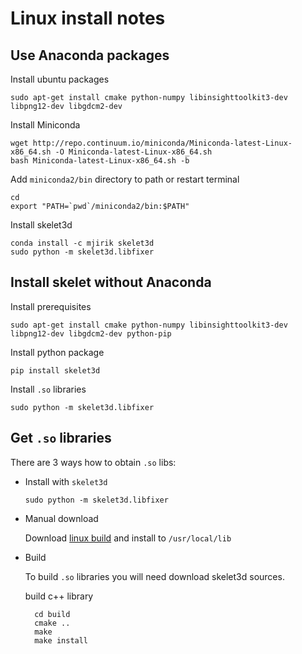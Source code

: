 
# Linux install notes

## Use Anaconda packages


Install ubuntu packages

    sudo apt-get install cmake python-numpy libinsighttoolkit3-dev libpng12-dev libgdcm2-dev

Install Miniconda

    wget http://repo.continuum.io/miniconda/Miniconda-latest-Linux-x86_64.sh -O Miniconda-latest-Linux-x86_64.sh
    bash Miniconda-latest-Linux-x86_64.sh -b


Add `miniconda2/bin` directory to path or restart terminal


    cd
    export "PATH=`pwd`/miniconda2/bin:$PATH"

Install skelet3d

    conda install -c mjirik skelet3d
    sudo python -m skelet3d.libfixer


## Install skelet without Anaconda

Install prerequisites

    sudo apt-get install cmake python-numpy libinsighttoolkit3-dev libpng12-dev libgdcm2-dev python-pip

Install python package

    pip install skelet3d

Install `.so` libraries

    sudo python -m skelet3d.libfixer

## Get `.so` libraries

There are 3 ways how to obtain `.so` libs:

* Install with `skelet3d`

      sudo python -m skelet3d.libfixer

* Manual download

    Download [linux build](http://147.228.240.61/queetech/install/Skelet3D_so.zip)
    and install to `/usr/local/lib`


* Build

    To build `.so` libraries you will need download skelet3d sources.

    build c++ library

        cd build
        cmake ..
        make
        make install
    


